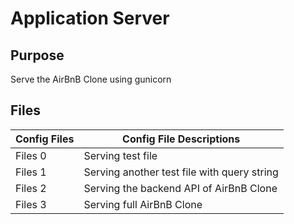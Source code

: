 # Application Server

## Purpose
Serve the AirBnB Clone using gunicorn

## Files

| Config Files | Config File Descriptions |
| ------------ | ------------------------ |
| Files 0 | Serving test file |
| Files 1 | Serving another test file with query string |
| Files 2 | Serving the backend API of AirBnB Clone |
| Files 3 | Serving full AirBnB Clone |

